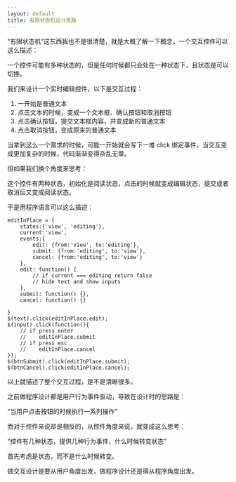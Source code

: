 ```yaml
---
layout: default
title: 有限状态机设计思路
---
```


“有限状态机”这东西我也不是很清楚，就是大概了解一下概念，一个交互控件可以这么描述：

一个控件可能有多种状态的，但是任何时候都只会处在一种状态下，且状态是可以切换。


我们来设计一个实时编辑控件，以下是交互过程：

1. 一开始是普通文本
2. 点击文本的时候，变成一个文本框、确认按钮和取消按钮
3. 点击确认按钮，提交文本框内容，并变成新的普通文本
4. 点击取消按钮，变成原来的普通文本

当拿到这么一个需求的时候，可能一开始就会写下一堆 click 绑定事件，当交互变成更加复杂的时候，代码渐渐变得杂乱无章。

但如果我们换个角度来思考：

这个控件有两种状态，初始化是阅读状态，点击的时候就变成编辑状态，提交或者取消后又变成阅读状态。

于是用程序语言可以这么描述：

```
editInPlace = {
	states:{'view', 'editing'},
	current:'view',
	events:{
		edit: {from:'view', to:'editing'},
		submit: {from:'editing', to:'view'},
		cancel: {from:'editing', to:'view'}
	},
	edit: function() {
		// if current === editing return false
		// hide text and show inputs
	},
	submit: function() {},
	cancel: function() {}
	
}
$(text).click(editInPlace.edit);
$(input).click(function(){
	// if press enter
	//    editInPlace.submit
	// if press esc
	//    editInPlace.cancel
});
$(btnSubmit).click(editInPlace.submit);
$(btnCancel).click(editInPlace.cancel);
```

以上就描述了整个交互过程，是不是清晰很多。

之前做程序设计都是用户行为事件驱动，导致在设计时的思路是：

“当用户点击按钮的时候执行一系列操作”

而对于控件来说却是相反的，从控件角度来说，就变成这么思考：

“控件有几种状态，提供几种行为事件，什么时候转变状态”

首先考虑是状态，而不是什么时候转变。

做交互设计是要从用户角度出发，做程序设计还是得从程序角度出发。



